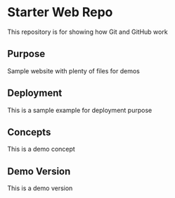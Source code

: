 # Starter Web Repo

This repository is for showing how Git and GitHub work

## Purpose

Sample website with plenty of files for demos

## Deployment
This is a sample example for deployment purpose

## Concepts
This is a demo concept

## Demo Version
This is a demo version